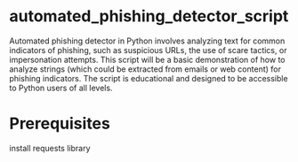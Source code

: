 # automated_phishing_detector_script

Automated phishing detector in Python involves analyzing  text for common indicators of phishing, such as suspicious URLs, the use of  scare tactics, or impersonation attempts. This script will be a basic  demonstration of how to analyze strings (which could be extracted from  emails or web content) for phishing indicators. The script is educational and designed to be accessible to Python users of all levels.

# Prerequisites
install requests library

